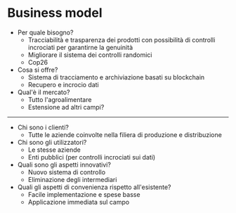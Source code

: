 # Business model

- Per quale bisogno?
    - Tracciabilità e trasparenza dei prodotti con possibilità di controlli incrociati per garantirne la genuinità
    - Migliorare il sistema dei controlli randomici
    - Cop26
- Cosa si offre?
    - Sistema di tracciamento e archiviazione basati su blockchain
    - Recupero e incrocio dati
- Qual'è il mercato?
    - Tutto l'agroalimentare
    - Estensione ad altri campi?

---

- Chi sono i clienti?
    - Tutte le aziende coinvolte nella filiera di produzione e distribuzione
- Chi sono gli utilizzatori?
    - Le stesse aziende
    - Enti pubblici (per controlli incrociati sui dati)
- Quali sono gli aspetti innovativi?
    - Nuovo sistema di controllo
    - Eliminazione degli intermediari
- Quali gli aspetti di convenienza rispetto all'esistente?
    - Facile implementazione e spese basse
    - Applicazione immediata sul campo
